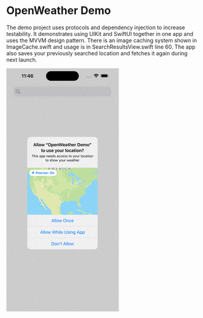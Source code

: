 #  OpenWeather Demo

The demo project uses protocols and dependency injection to increase testability. It demonstrates using UIKit and SwiftUI together in one app and uses the MVVM design pattern. There is an image caching system shown in ImageCache.swift and usage is in SearchResultsView.swift line 60. The app also saves your previously searched location and fetches it again during next launch.

![](simulator.gif)
